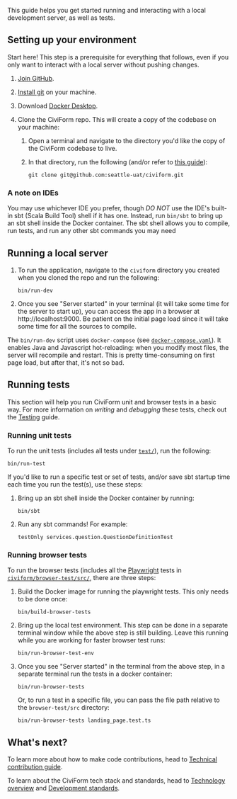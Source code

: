 This guide helps you get started running and interacting with a local development server, as well as tests.

## Setting up your environment

Start here! This step is a prerequisite for everything that follows, even if you only want to interact with a local server without pushing changes.

1. [Join GitHub](https://github.com/join).

1. [Install git](https://github.com/git-guides/install-git) on your machine.

1. Download [Docker Desktop](https://www.docker.com/get-started).

1. Clone the CiviForm repo. This will create a copy of the codebase on your machine:

    1. Open a terminal and navigate to the directory you'd like the copy of the CiviForm codebase to live.

    1. In that directory, run the following (and/or refer to
       [this guide](https://docs.github.com/en/github/creating-cloning-and-archiving-repositories/cloning-a-repository)):

           git clone git@github.com:seattle-uat/civiform.git

### A note on IDEs

You may use whichever IDE you prefer, though _DO NOT_ use the IDE's built-in sbt (Scala Build Tool) shell if it has one. Instead, run `bin/sbt` to bring up an sbt shell inside the Docker container. The sbt shell allows you to compile, run tests, and run any other sbt commands you may need


## Running a local server

1. To run the application, navigate to the `civiform` directory you created when you cloned the repo and run the following:

       bin/run-dev

2. Once you see "Server started" in your terminal (it will take some time for the server to start up),
   you can access the app in a browser at http://localhost:9000.
   Be patient on the initial page load since it will take some time for all the sources to compile.

The `bin/run-dev` script uses `docker-compose` (see [`docker-compose.yaml`](https://github.com/seattle-uat/civiform/blob/main/docker-compose.yml)). It enables Java and Javascript hot-reloading: when you modify most files, the server will recompile and restart. This is pretty time-consuming on first page load, but after that, it's not so bad.

## Running tests

This section will help you run CiviForm unit and browser tests in a basic way. For more information on _writing_ and _debugging_ these tests, check out the [Testing](https://github.com/seattle-uat/civiform/wiki/Testing) guide.

### Running unit tests

To run the unit tests (includes all tests under [`test/`](https://github.com/seattle-uat/civiform/tree/main/universal-application-tool-0.0.1/test)), run the following:

```
bin/run-test
```

If you'd like to run a specific test or set of tests, and/or save sbt startup time each time you run the test(s), use these steps:

1. Bring up an sbt shell inside the Docker container by running:

       bin/sbt

1. Run any sbt commands! For example:

       testOnly services.question.QuestionDefinitionTest

### Running browser tests

To run the browser tests (includes all the [Playwright](https://playwright.dev/) tests in
[`civiform/browser-test/src/`](https://github.com/seattle-uat/civiform/tree/main/browser-test/src),
there are three steps:

1. Build the Docker image for running the playwright tests. This only needs to be done once:

       bin/build-browser-tests

1. Bring up the local test environment. This step can be done in a separate terminal window while the
   above step is still building.
   Leave this running while you are working for faster browser test runs:

       bin/run-browser-test-env

1. Once you see "Server started" in the terminal from the above step, in a separate terminal run the
   tests in a docker container:

       bin/run-browser-tests

   Or, to run a test in a specific file, you can pass the file path relative to the `browser-test/src` directory:

       bin/run-browser-tests landing_page.test.ts


## What's next?

To learn more about how to make code contributions, head to [Technical contribution guide](https://github.com/seattle-uat/civiform/wiki/Technical-contributions).

To learn about the CiviForm tech stack and standards, head to [Technology overview](https://github.com/seattle-uat/civiform/wiki/Dev-guide-&-standards) and [Development standards](https://github.com/seattle-uat/civiform/wiki/Development-standards).